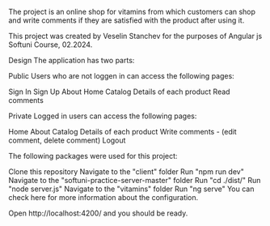 The project is an online shop for vitamins from which customers can shop and write comments if they are satisfied with the product after using it.

This project was created by Veselin Stanchev for the purposes of Angular js Softuni Course, 02.2024.

Design
The application has two parts:

Public Users who are not loggen in can access the following pages:

Sign In
Sign Up
About
Home
Catalog
Details of each product
Read comments

Private Logged in users can access the following pages:

Home
About
Catalog
Details of each product
Write comments - (edit comment, delete comment)
Logout

The following packages were used for this project:


Clone this repository
Navigate to the "client" folder
Run "npm run dev"
Navigate to the "softuni-practice-server-master" folder
Run "cd ./dist/"
Run "node server.js"
Navigate to the "vitamins" folder
Run "ng serve"
You can check here for more information about the configuration.

Open http://localhost:4200/ and you should be ready.